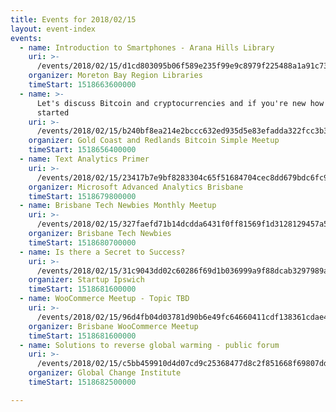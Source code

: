 ```yaml
---
title: Events for 2018/02/15
layout: event-index
events:
  - name: Introduction to Smartphones - Arana Hills Library
    uri: >-
      /events/2018/02/15/d1cd803095b06f589e235f99e9c8979f225488a1a91c7333b2aea2b2e250c5ac
    organizer: Moreton Bay Region Libraries
    timeStart: 1518663600000
  - name: >-
      Let's discuss Bitcoin and cryptocurrencies and if you're new how to get
      started
    uri: >-
      /events/2018/02/15/b240bf8ea214e2bccc632ed935d5e83efadda322fcc3b3121754df223fa2e971
    organizer: Gold Coast and Redlands Bitcoin Simple Meetup
    timeStart: 1518656400000
  - name: Text Analytics Primer
    uri: >-
      /events/2018/02/15/23417b7e9bf8283304c65f51684704cec8dd679bdc6fc936263c84c92d7869f2
    organizer: Microsoft Advanced Analytics Brisbane
    timeStart: 1518679800000
  - name: Brisbane Tech Newbies Monthly Meetup
    uri: >-
      /events/2018/02/15/327faefd71b14dcdda6431f0ff81569f1d3128129457a518b248538e4847a088
    organizer: Brisbane Tech Newbies
    timeStart: 1518680700000
  - name: Is there a Secret to Success?
    uri: >-
      /events/2018/02/15/31c9043dd02c60286f69d1b036999a9f88dcab3297989a998fb53e9f5ebad592
    organizer: Startup Ipswich
    timeStart: 1518681600000
  - name: WooCommerce Meetup - Topic TBD
    uri: >-
      /events/2018/02/15/96d4fb04d03781d90b6e49fc64660411cdf138361cdae4fb136a6b61a38d9410
    organizer: Brisbane WooCommerce Meetup
    timeStart: 1518681600000
  - name: Solutions to reverse global warming - public forum
    uri: >-
      /events/2018/02/15/c5bb459910d4d07cd9c25368477d8c2f851668f69807dd786651989cd65f444c
    organizer: Global Change Institute
    timeStart: 1518682500000

---
```

